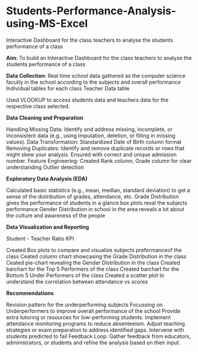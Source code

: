 # Students-Performance-Analysis-using-MS-Excel
Interactive Dashboard for the class teachers to analyse the students performance of a class

**Aim**: To build an Interactive Dashboard for the class teachers to analyse the students performance of a class

**Data Collection**: Real time school data gathered as the computer science faculty in the school according to the subjects and overall performance 
Individual tables for each class
Teacher Data table 

Used VLOOKUP to access students data and teachers data for the respective class selected.

**Data Cleaning and Preparation**

Handling Missing Data: Identify and address missing, incomplete, or inconsistent data (e.g., using imputation, deletion, or filling in missing values).
Data Transformation: Standardized Date of Birth column format
Removing Duplicates: Identify and remove duplicate records or rows that might skew your analysis. Ensured with correct and unique admission number.
Feature Engineering: Created Rank column, Grade column for clear understanding
Outlier detection 

**Exploratory Data Analysis (EDA)**

Calculated basic statistics (e.g., mean, median, standard deviation) to get a sense of the distribution of grades, attendance, etc.
Grade Distribution gives the performance of students in a glance
box plots reval the subjects performance 
Gender Distribution in school in the area reveals a lot about the culture and awareness of the people



**Data Visualization and Reporting**

Student - Teacher Ratio KPI

Created Box plots to compare and visualize subjects preformanceof the class
Ceated column chart showcasing the Grade Distribution in the class
Ceated pie-chart revealing  the Gender Distribution in the class
Created barchart for the Top 5 Performers of the class
Created barchart for the Bottom 5 Under Performers of the class
Created a scatter plot to understand the correlation between attendance vs scores

**Recommendations**

Revision pattern for the underperforming subjects
Focussing on Underperformers to improve overall performance of the school
Provide extra tutoring or resources for low-performing students.
Implement attendance monitoring programs to reduce absenteeism.
Adjust teaching strategies or exam preparation to address identified gaps.
Intervene with students predicted to fail
Feedback Loop: Gather feedback from educators, administrators, or students and refine the analysis based on their input.
